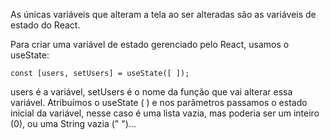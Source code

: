 As únicas variáveis que alteram a tela ao ser alteradas são as variáveis de estado do React.

Para criar uma variável de estado gerenciado pelo React, usamos o useState:

```
const [users, setUsers] = useState([ ]);
```

users é a variável, setUsers é o nome da função que vai alterar essa variável. Atribuímos o useState ( ) e nos parâmetros passamos o estado inicial da variável, nesse caso é uma lista vazia, mas poderia ser um inteiro (0), ou uma String vazia (" ")...

